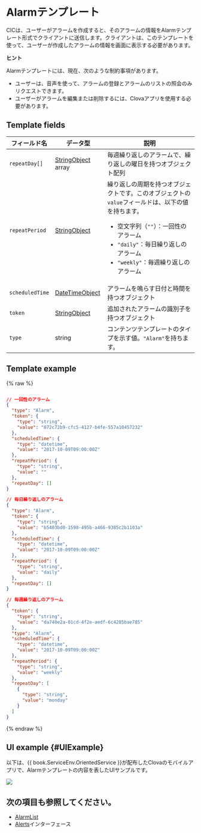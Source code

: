 # Alarmテンプレート
CICは、ユーザーがアラームを作成すると、そのアラームの情報をAlarmテンプレート形式でクライアントに送信します。クライアントは、このテンプレートを使って、ユーザーが作成したアラームの情報を画面に表示する必要があります。

<div class="tip">
<p><strong>ヒント</strong></p>
<p>Alarmテンプレートには、現在、次のような制約事項があります。</p>
<ul>
  <li>ユーザーは、音声を使って、アラームの登録とアラームのリストの照会のみリクエストできます。</li>
  <li>ユーザーがアラームを編集または削除するには、Clovaアプリを使用する必要があります。</li>
</ul>
</div>

## Template fields

| フィールド名       | データ型    | 説明                     |
|---------------|---------|-----------------------------|
| `repeatDay[]`     | [StringObject](/Develop/References/ContentTemplates/Shared_Objects.md#StringObject) array | 毎週繰り返しのアラームで、繰り返しの曜日を持つオブジェクト配列     |
| `repeatPeriod`  | [StringObject](/Develop/References/ContentTemplates/Shared_Objects.md#StringObject)     | 繰り返しの周期を持つオブジェクトです。このオブジェクトの`value`フィールドは、以下の値を持ちます。<ul><li>空文字列（<code>""</code>）：一回性のアラーム</li><li><code>"daily"</code>：毎日繰り返しのアラーム</li><li><code>"weekly"</code>：毎週繰り返しのアラーム</li></ul> |
| `scheduledTime` | [DateTimeObject](/Develop/References/ContentTemplates/Shared_Objects.md#DateTimeObject) | アラームを鳴らす日付と時間を持つオブジェクト                         |
| `token`         | [StringObject](/Develop/References/ContentTemplates/Shared_Objects.md#StringObject)     | 追加されたアラームの識別子を持つオブジェクト                            |
| `type`          | string                                                                              | コンテンツテンプレートのタイプを示す値。`"Alarm"`を持ちます。             |

## Template example

{% raw %}

```json

// 一回性のアラーム
{
  "type": "Alarm",
  "token": {
    "type": "string",
    "value": "072c72b9-cfc5-4127-b4fe-557a10457232"
  },
  "scheduledTime": {
    "type": "datetime",
    "value": "2017-10-09T09:00:00Z"
  },
  "repeatPeriod": {
    "type": "string",
    "value": ""
  },
  "repeatDay": []
}

// 毎日繰り返しのアラーム
{
  "type": "Alarm",
  "token": {
    "type": "string",
    "value": "b5403bd0-1598-495b-a466-9385c2b1103a"
  },
  "scheduledTime": {
    "type": "datetime",
    "value": "2017-10-09T09:00:00Z"
  },
  "repeatPeriod": {
    "type": "string",
    "value": "daily"
  },
  "repeatDay": []
}

// 毎週繰り返しのアラーム
{
  "token": {
    "type": "string",
    "value": "da740e2a-01cd-4f2e-aedf-6c4285bae785"
  },
  "type": "Alarm",
  "scheduledTime": {
    "type": "datetime",
    "value": "2017-10-09T09:00:00Z"
  },
  "repeatPeriod": {
    "type": "string",
    "value": "weekly"
  },
  "repeatDay": [
    {
      "type": "string",
      "value": "monday"
    }
  ]
}
```

{% endraw %}

## UI example {#UIExample}

以下は、{{ book.ServiceEnv.OrientedService }}が配布したClovaのモバイルアプリで、Alarmテンプレートの内容を表したUIサンプルです。

![](/Develop/Assets/Images/Content_Template-Alarm.png)

## 次の項目も参照してください。
* [AlarmList](/Develop/References/ContentTemplates/AlarmList.md)
* [Alerts](/Develop/References/MessageInterfaces/Alerts.md)インターフェース
